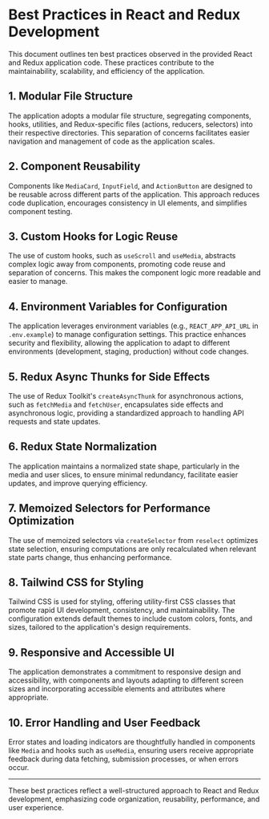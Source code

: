 # Best Practices in React and Redux Development

This document outlines ten best practices observed in the provided React and Redux application code. These practices contribute to the maintainability, scalability, and efficiency of the application.

## 1. Modular File Structure

The application adopts a modular file structure, segregating components, hooks, utilities, and Redux-specific files (actions, reducers, selectors) into their respective directories. This separation of concerns facilitates easier navigation and management of code as the application scales.

## 2. Component Reusability

Components like `MediaCard`, `InputField`, and `ActionButton` are designed to be reusable across different parts of the application. This approach reduces code duplication, encourages consistency in UI elements, and simplifies component testing.

## 3. Custom Hooks for Logic Reuse

The use of custom hooks, such as `useScroll` and `useMedia`, abstracts complex logic away from components, promoting code reuse and separation of concerns. This makes the component logic more readable and easier to manage.

## 4. Environment Variables for Configuration

The application leverages environment variables (e.g., `REACT_APP_API_URL` in `.env.example`) to manage configuration settings. This practice enhances security and flexibility, allowing the application to adapt to different environments (development, staging, production) without code changes.

## 5. Redux Async Thunks for Side Effects

The use of Redux Toolkit's `createAsyncThunk` for asynchronous actions, such as `fetchMedia` and `fetchUser`, encapsulates side effects and asynchronous logic, providing a standardized approach to handling API requests and state updates.

## 6. Redux State Normalization

The application maintains a normalized state shape, particularly in the media and user slices, to ensure minimal redundancy, facilitate easier updates, and improve querying efficiency.

## 7. Memoized Selectors for Performance Optimization

The use of memoized selectors via `createSelector` from `reselect` optimizes state selection, ensuring computations are only recalculated when relevant state parts change, thus enhancing performance.

## 8. Tailwind CSS for Styling

Tailwind CSS is used for styling, offering utility-first CSS classes that promote rapid UI development, consistency, and maintainability. The configuration extends default themes to include custom colors, fonts, and sizes, tailored to the application's design requirements.

## 9. Responsive and Accessible UI

The application demonstrates a commitment to responsive design and accessibility, with components and layouts adapting to different screen sizes and incorporating accessible elements and attributes where appropriate.

## 10. Error Handling and User Feedback

Error states and loading indicators are thoughtfully handled in components like `Media` and hooks such as `useMedia`, ensuring users receive appropriate feedback during data fetching, submission processes, or when errors occur.

---

These best practices reflect a well-structured approach to React and Redux development, emphasizing code organization, reusability, performance, and user experience.
